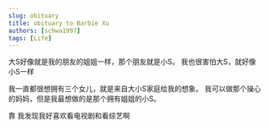 ```yaml
---
slug: obituary
title: obituary to Barbie Xu
authors: [schwa1997]
tags: [Life]
---
```


大S好像就是我的朋友的姐姐一样，那个朋友就是小S。
我也很害怕大S，就好像小S一样

我一直都很想拥有三个女儿，就是来自大小S家庭给我的想象。
我可以做那个操心的妈妈，但是我最想做的是那个拥有姐姐的小S。


靠 我发现我好喜欢看电视剧和看综艺啊 